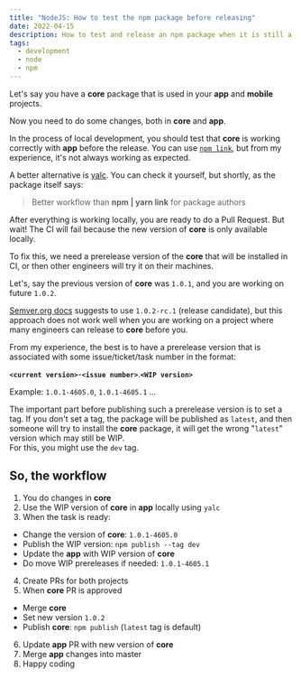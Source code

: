 ```yaml
---
title: "NodeJS: How to test the npm package before releasing"
date: 2022-04-15
description: How to test and release an npm package when it is still a Work In Progress. How to create prereleases of a NodeJS package following semver.org convention.
tags:
  - development
  - node
  - npm
---
```


Let's say you have a **core** package that is used in your **app** and **mobile** projects.

Now you need to do some changes, both in **core** and **app**.

In the process of local development, you should test that **core** is working correctly with **app** before the release.
You can use [`npm link`](https://docs.npmjs.com/cli/v8/commands/npm-link), but from my experience, it's not always working as expected.

A better alternative is [yalc](https://github.com/wclr/yalc). You can check it yourself, but shortly, as the package itself says:

> Better workflow than **npm | yarn link** for package authors

After everything is working locally, you are ready to do a Pull Request. 
But wait! The CI will fail because the new version of **core** is only available locally.

To fix this, we need a prerelease version of the **core** that will be installed in CI, or then other engineers will try it on their machines.

Let's, say the previous version of **core** was `1.0.1`, and you are working on future `1.0.2`.

[Semver.org docs](https://semver.org/spec/v2.0.0-rc.1.html) suggests to use `1.0.2-rc.1` (release candidate),
but this approach does not work well when you are working on a project where many engineers can release to **core** before you.

From my experience, the best is to have a prerelease version that is associated with some issue/ticket/task number in the format:

**`<current version>`**-**`<issue number>`**.**`<WIP version>`**

Example: `1.0.1-4605.0`, `1.0.1-4605.1` ...

The important part before publishing such a prerelease version is to set a tag. 
If you don't set a tag, the package will be published as `latest`, 
and then someone will try to install the **core** package, it will get the wrong "`latest`" version which may still be WIP.   
For this, you might use the `dev` tag.

## So, the workflow

1. You do changes in **core**
2. Use the WIP version of **core** in **app** locally using `yalc`
3. When the task is ready:
  - Change the version of **core**: `1.0.1-4605.0`
  - Publish the WIP version: `npm publish --tag dev`
  - Update the **app** with WIP version of **core**
  - Do move WIP prereleases if needed: `1.0.1-4605.1`
4. Create PRs for both projects
5. When **core** PR is approved
  - Merge **core**
  - Set new version `1.0.2`
  - Publish **core**: `npm publish` (`latest` tag is default)
6. Update **app** PR with new version of **core**
7. Merge **app** changes into master
8. Happy coding
